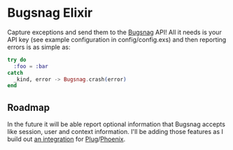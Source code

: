 Bugsnag Elixir
==============

Capture exceptions and send them to the [Bugsnag](http://bugsnag.com) API! All
it needs is your API key (see example configuration in config/config.exs) and
then reporting errors is as simple as:

```elixir
try do
  :foo = :bar
catch
  _kind, error -> Bugsnag.crash(error)
end
```

## Roadmap

In the future it will be able report optional information that Bugsnag accepts
like session, user and context information. I'll be adding those features as I
build out [an integration](https://github.com/jarednorman/plugsnag) for
[Plug](https://github.com/elixir-lang/plug)/[Phoenix](https://github.com/phoenixframework/phoenix).
